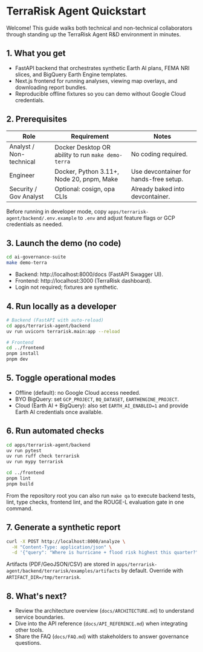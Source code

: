 # TerraRisk Agent Quickstart

Welcome! This guide walks both technical and non-technical collaborators through standing up the TerraRisk Agent R&D environment in minutes.

## 1. What you get
- FastAPI backend that orchestrates synthetic Earth AI plans, FEMA NRI slices, and BigQuery Earth Engine templates.
- Next.js frontend for running analyses, viewing map overlays, and downloading report bundles.
- Reproducible offline fixtures so you can demo without Google Cloud credentials.

## 2. Prerequisites
| Role | Requirement | Notes |
| --- | --- | --- |
| Analyst / Non-technical | Docker Desktop OR ability to run `make demo-terra` | No coding required. |
| Engineer | Docker, Python 3.11+, Node 20, pnpm, Make | Use devcontainer for hands-free setup. |
| Security / Gov Analyst | Optional: cosign, opa CLIs | Already baked into devcontainer. |

Before running in developer mode, copy `apps/terrarisk-agent/backend/.env.example` to `.env` and adjust feature flags or GCP credentials as needed.

## 3. Launch the demo (no code)
```bash
cd ai-governance-suite
make demo-terra
```
- Backend: http://localhost:8000/docs (FastAPI Swagger UI).
- Frontend: http://localhost:3000 (TerraRisk dashboard).
- Login not required; fixtures are synthetic.

## 4. Run locally as a developer
```bash
# Backend (FastAPI with auto-reload)
cd apps/terrarisk-agent/backend
uv run uvicorn terrarisk.main:app --reload

# Frontend
cd ../frontend
pnpm install
pnpm dev
```

## 5. Toggle operational modes
- Offline (default): no Google Cloud access needed.
- BYO BigQuery: set `GCP_PROJECT`, `BQ_DATASET`, `EARTHENGINE_PROJECT`.
- Cloud (Earth AI + BigQuery): also set `EARTH_AI_ENABLED=1` and provide Earth AI credentials once available.

## 6. Run automated checks
```bash
cd apps/terrarisk-agent/backend
uv run pytest
uv run ruff check terrarisk
uv run mypy terrarisk

cd ../frontend
pnpm lint
pnpm build
```

From the repository root you can also run `make qa` to execute backend tests, lint, type checks, frontend lint, and the ROUGE-L evaluation gate in one command.

## 7. Generate a synthetic report
```bash
curl -X POST http://localhost:8000/analyze \
  -H "Content-Type: application/json" \
  -d '{"query": "Where is hurricane + flood risk highest this quarter?", "mode": "offline"}'
```
Artifacts (PDF/GeoJSON/CSV) are stored in `apps/terrarisk-agent/backend/terrarisk/examples/artifacts` by default. Override with `ARTIFACT_DIR=/tmp/terrarisk`.

## 8. What's next?
- Review the architecture overview (`docs/ARCHITECTURE.md`) to understand service boundaries.
- Dive into the API reference (`docs/API_REFERENCE.md`) when integrating other tools.
- Share the FAQ (`docs/FAQ.md`) with stakeholders to answer governance questions.
